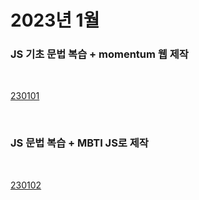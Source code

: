 # 2023년 1월

### JS 기초 문법 복습 + momentum 웹 제작

<br />

[230101](/DateLink/2023_01/230101.md)

<br />

### JS 문법 복습 + MBTI JS로 제작

<br />

[230102](/DateLink/2023_01/230102.md)
